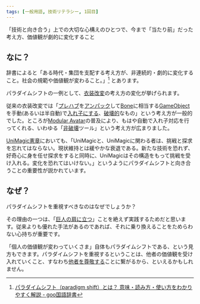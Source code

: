 ```yaml
---
tags: [一般用語, 技術リテラシー, 1回目]
---
```


「技術と向き合う」上での大切な心構えのひとつで、今まで「当たり前」だった考え方、価値観が劇的に変化すること

## なに？

辞書によると「ある時代・集団を支配する考え方が、非連続的・劇的に変化すること。社会の規範や価値観が変わること。」[^1] とあります。

パラダイムシフトの一例として、[衣装改変](/docs/索引/あ行/衣装改変)の考え方の変化が挙げられます。

従来の衣装改変では「[プレハブ](/docs/索引/PQR/Prefab)を[アンパック](/docs/索引/STU/Unpack-Prefab)して[Bone](/docs/索引/ABC/Bone)に相当する[GameObject](/docs/索引/GHI/GameObject)を手動(あるいは半自動)で[入れ子にする](/docs/索引/あ行/入れ子にする)、[破壊的](/docs/索引/は行/破壊的-非破壊的)なもの」という考え方が一般的でした。ところが[Modular
Avatar](/docs/索引/MNO/ModularAvatar)の普及により、もはや自動で入れ子対応を行ってくれる、いわゆる「[非破壊](/docs/索引/は行/破壊的-非破壊的)ツール」という考え方が広まりました。

[UniMagic憲章](/docs/索引/STU/UniMagic憲章)においても、「UniMagicと、UniMagicに関わる者は、挑戦と探求を忘れてはならない。現状維持とは緩やかな衰退である。新たな技術を恐れず、好奇心に身を任せ探求をすると同時に、UniMagicはその構造をもって挑戦を受け入れる。変化を恐れてはいけない。」というようにパラダイムシフトと向き合うことの重要性が説かれています。

## なぜ？

パラダイムシフトを重視すべきなのはなぜでしょうか？

その理由の一つは、「[巨人の肩に立つ](/docs/索引/か行/巨人の肩に立つ)」ことを絶えず実践するためだと思います。従来よりも優れた手法があるのであれば、それに乗り換えることをためらわない心持ちが重要です。

「個人の価値観が変わっていくさま」自体もパラダイムシフトである、という見方もできます。パラダイムシフトを重視するということは、他者の価値観を受け入れていくこと、すなわち[他者を尊敬する](/docs/索引/さ行/尊重し合う)ことに繋がるから、といえるかもしれません。

[^1]: [パラダイムシフト（paradigm shift）とは？ 意味・読み方・使い方をわかりやすく解説 - goo国語辞書](https://dictionary.goo.ne.jp/word/パラダイムシフト/)
